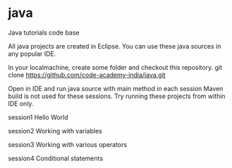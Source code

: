 # java
Java tutorials code base

All java projects are created in Eclipse.
You can use these java sources in any popular IDE.

In your localmachine, create some folder and checkout this repository.
git clone https://github.com/code-academy-india/java.git

Open in IDE and run java source with main method in each session
Maven build is not used for these sessions.
Try running these projects from within IDE only.

session1
	Hello World

session2
	Working with variables

session3
	Working with various operators

session4
	Conditional statements
